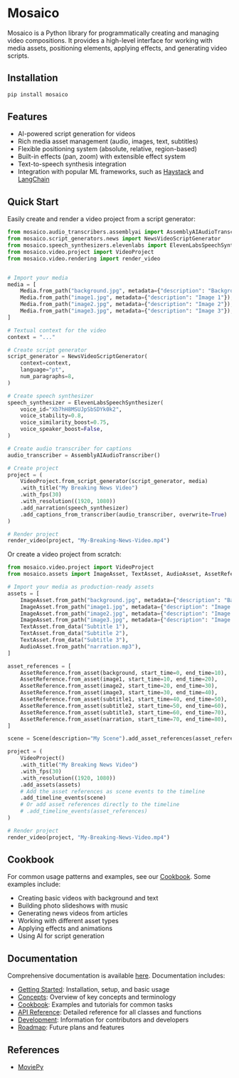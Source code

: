 # Mosaico

Mosaico is a Python library for programmatically creating and managing video compositions. It provides a high-level interface for working with media assets, positioning elements, applying effects, and generating video scripts.

## Installation

```bash
pip install mosaico
```

## Features

- AI-powered script generation for videos
- Rich media asset management (audio, images, text, subtitles)
- Flexible positioning system (absolute, relative, region-based)
- Built-in effects (pan, zoom) with extensible effect system
- Text-to-speech synthesis integration
- Integration with popular ML frameworks, such as [Haystack](https://haystack.deepset.ai/) and [LangChain](https://www.langchain.com/)

## Quick Start

Easily create and render a video project from a script generator:

```python
from mosaico.audio_transcribers.assemblyai import AssemblyAIAudioTranscriber
from mosaico.script_generators.news import NewsVideoScriptGenerator
from mosaico.speech_synthesizers.elevenlabs import ElevenLabsSpeechSynthesizer
from mosaico.video.project import VideoProject
from mosaico.video.rendering import render_video


# Import your media
media = [
    Media.from_path("background.jpg", metadata={"description": "Background image"}),
    Media.from_path("image1.jpg", metadata={"description": "Image 1"}),
    Media.from_path("image2.jpg", metadata={"description": "Image 2"}),
    Media.from_path("image3.jpg", metadata={"description": "Image 3"}),
]

# Textual context for the video
context = "..."

# Create script generator
script_generator = NewsVideoScriptGenerator(
    context=context,
    language="pt",
    num_paragraphs=8,
)

# Create speech synthesizer
speech_synthesizer = ElevenLabsSpeechSynthesizer(
    voice_id="Xb7hH8MSUJpSbSDYk0k2",
    voice_stability=0.8,
    voice_similarity_boost=0.75,
    voice_speaker_boost=False,
)

# Create audio transcriber for captions
audio_transcriber = AssemblyAIAudioTranscriber()

# Create project
project = (
    VideoProject.from_script_generator(script_generator, media)
    .with_title("My Breaking News Video")
    .with_fps(30)
    .with_resolution((1920, 1080))
    .add_narration(speech_synthesizer)
    .add_captions_from_transcriber(audio_transcriber, overwrite=True)
)

# Render project
render_video(project, "My-Breaking-News-Video.mp4")
```

Or create a video project from scratch:

```python
from mosaico.video.project import VideoProject
from mosaico.assets import ImageAsset, TextAsset, AudioAsset, AssetReference

# Import your media as production-ready assets
assets = [
    ImageAsset.from_path("background.jpg", metadata={"description": "Background image"}),
    ImageAsset.from_path("image1.jpg", metadata={"description": "Image 1"}),
    ImageAsset.from_path("image2.jpg", metadata={"description": "Image 2"}),
    ImageAsset.from_path("image3.jpg", metadata={"description": "Image 3"}),
    TextAsset.from_data("Subtitle 1"),
    TextAsset.from_data("Subtitle 2"),
    TextAsset.from_data("Subtitle 3"),
    AudioAsset.from_path("narration.mp3"),
]

asset_references = [
    AssetReference.from_asset(background, start_time=0, end_time=10),
    AssetReference.from_asset(image1, start_time=10, end_time=20),
    AssetReference.from_asset(image2, start_time=20, end_time=30),
    AssetReference.from_asset(image3, start_time=30, end_time=40),
    AssetReference.from_asset(subtitle1, start_time=40, end_time=50),
    AssetReference.from_asset(subtitle2, start_time=50, end_time=60),
    AssetReference.from_asset(subtitle3, start_time=60, end_time=70),
    AssetReference.from_asset(narration, start_time=70, end_time=80),
]

scene = Scene(description="My Scene").add_asset_references(asset_references)

project = (
    VideoProject()
    .with_title("My Breaking News Video")
    .with_fps(30)
    .with_resolution((1920, 1080))
    .add_assets(assets)
    # Add the asset references as scene events to the timeline
    .add_timeline_events(scene)
    # Or add asset references directly to the timeline
    # .add_timeline_events(asset_references)
)

# Render project
render_video(project, "My-Breaking-News-Video.mp4")
```

## Cookbook

For common usage patterns and examples, see our [Cookbook](docs/cookbook/index.en.md). Some examples include:

- Creating basic videos with background and text
- Building photo slideshows with music
- Generating news videos from articles
- Working with different asset types
- Applying effects and animations
- Using AI for script generation

## Documentation

Comprehensive documentation is available [here](https://folhasp.github.io/mosaico). Documentation includes:

- [Getting Started](https://folhasp.github.io/mosaico): Installation, setup, and basic usage
- [Concepts](https://folhasp.github.io/mosaico/concepts): Overview of key concepts and terminology
- [Cookbook](https://folhasp.github.io/mosaico/cookbook): Examples and tutorials for common tasks
- [API Reference](https://folhasp.github.io/mosaico/api-reference): Detailed reference for all classes and functions
- [Development](https://folhasp.github.io/mosaico/development): Information for contributors and developers
- [Roadmap](https://folhasp.github.io/mosaico/roadmap): Future plans and features

## References

- [MoviePy](https://github.com/Zulko/moviepy)
